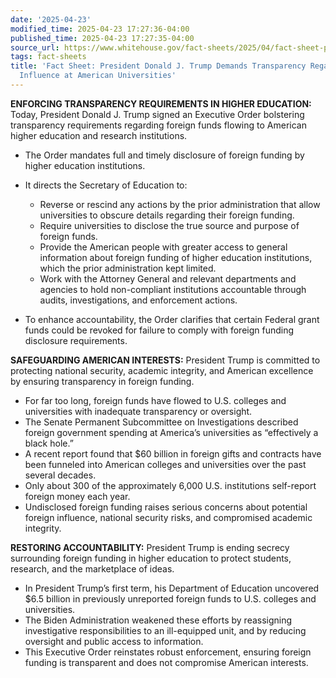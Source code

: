 ```yaml
---
date: '2025-04-23'
modified_time: 2025-04-23 17:27:36-04:00
published_time: 2025-04-23 17:27:35-04:00
source_url: https://www.whitehouse.gov/fact-sheets/2025/04/fact-sheet-president-donald-j-trump-demands-transparency-regarding-foreign-influence-at-american-universities/
tags: fact-sheets
title: 'Fact Sheet: President Donald J. Trump Demands Transparency Regarding Foreign
  Influence at American Universities'
---
```

 
**ENFORCING TRANSPARENCY REQUIREMENTS IN HIGHER EDUCATION:** Today,
President Donald J. Trump signed an Executive Order bolstering
transparency requirements regarding foreign funds flowing to American
higher education and research institutions.

-   The Order mandates full and timely disclosure of foreign funding by
    higher education institutions.
-   It directs the Secretary of Education to:
    -   Reverse or rescind any actions by the prior administration that
        allow universities to obscure details regarding their foreign
        funding.

    <!-- -->

    -   Require universities to disclose the true source and purpose of
        foreign funds.

    <!-- -->

    -   Provide the American people with greater access to general
        information about foreign funding of higher education
        institutions, which the prior administration kept limited.

    <!-- -->

    -   Work with the Attorney General and relevant departments and
        agencies to hold non-compliant institutions accountable through
        audits, investigations, and enforcement actions.
-   To enhance accountability, the Order clarifies that certain Federal
    grant funds could be revoked for failure to comply with foreign
    funding disclosure requirements.

**SAFEGUARDING AMERICAN INTERESTS:** President Trump is committed to
protecting national security, academic integrity, and American
excellence by ensuring transparency in foreign funding.

-   For far too long, foreign funds have flowed to U.S. colleges and
    universities with inadequate transparency or oversight.
-   The Senate Permanent Subcommittee on Investigations described
    foreign government spending at America’s universities as
    “effectively a black hole.”
-   A recent report found that $60 billion in foreign gifts and
    contracts have been funneled into American colleges and universities
    over the past several decades.
-   Only about 300 of the approximately 6,000 U.S. institutions
    self-report foreign money each year.
-   Undisclosed foreign funding raises serious concerns about potential
    foreign influence, national security risks, and compromised academic
    integrity.

**RESTORING ACCOUNTABILITY:** President Trump is ending secrecy
surrounding foreign funding in higher education to protect students,
research, and the marketplace of ideas.  

-   In President Trump’s first term, his Department of Education
    uncovered $6.5 billion in previously unreported foreign funds to
    U.S. colleges and universities.
-   The Biden Administration weakened these efforts by reassigning
    investigative responsibilities to an ill-equipped unit, and by
    reducing oversight and public access to information.
-   This Executive Order reinstates robust enforcement, ensuring foreign
    funding is transparent and does not compromise American interests.
